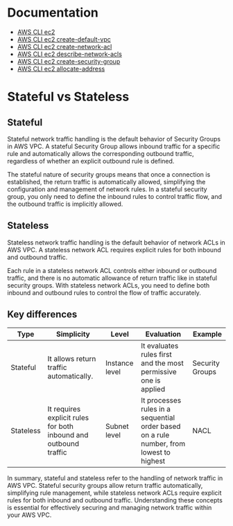 # Documentation
- [AWS CLI ec2](https://docs.aws.amazon.com/cli/latest/reference/ec2/)
- [AWS CLI ec2 create-default-vpc](https://docs.aws.amazon.com/cli/latest/reference/ec2/create-default-vpc.html)
- [AWS CLI ec2 create-network-acl](https://docs.aws.amazon.com/cli/latest/reference/ec2/create-network-acl.html)
- [AWS CLI ec2 describe-network-acls](https://docs.aws.amazon.com/cli/latest/reference/ec2/describe-network-acls.html)
- [AWS CLI ec2 create-security-group](https://docs.aws.amazon.com/cli/latest/reference/ec2/create-security-group.html)
- [AWS CLI ec2 allocate-address](https://docs.aws.amazon.com/cli/latest/reference/ec2/allocate-address.html)

# Stateful vs Stateless
## Stateful
Stateful network traffic handling is the default behavior of Security Groups in AWS VPC. A stateful Security Group allows inbound traffic for a specific rule and automatically allows the corresponding outbound traffic, regardless of whether an explicit outbound rule is defined.

The stateful nature of security groups means that once a connection is established, the return traffic is automatically allowed, simplifying the configuration and management of network rules. In a stateful security group, you only need to define the inbound rules to control traffic flow, and the outbound traffic is implicitly allowed.

## Stateless
Stateless network traffic handling is the default behavior of network ACLs in AWS VPC. A stateless network ACL requires explicit rules for both inbound and outbound traffic.

Each rule in a stateless network ACL controls either inbound or outbound traffic, and there is no automatic allowance of return traffic like in stateful security groups. With stateless network ACLs, you need to define both inbound and outbound rules to control the flow of traffic accurately.

## Key differences
| Type | Simplicity | Level | Evaluation | Example |
| ---- | ---------- | ----- | ---------- | ------- |
| Stateful | It allows return traffic automatically. | Instance level | It evaluates rules first and the most permissive one is applied | Security Groups |
| Stateless | It requires explicit rules for both inbound and outbound traffic | Subnet level | It processes rules in a sequential order based on a rule number, from lowest to highest | NACL |

In summary, stateful and stateless refer to the handling of network traffic in AWS VPC. Stateful security groups allow return traffic automatically, simplifying rule management, while stateless network ACLs require explicit rules for both inbound and outbound traffic. Understanding these concepts is essential for effectively securing and managing network traffic within your AWS VPC.
